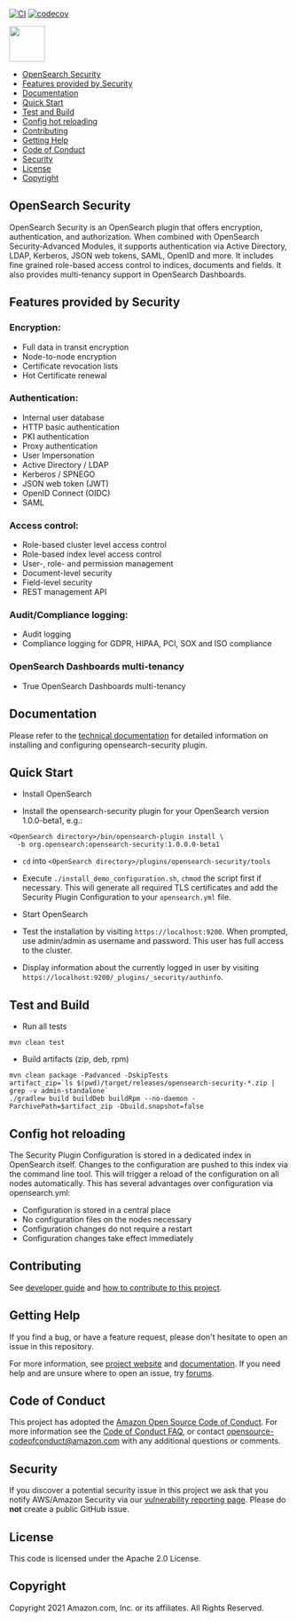 [![CI](https://github.com/opensearch-project/security/workflows/CI/badge.svg?branch=main)](https://github.com/opensearch-project/security/actions)
[![codecov](https://codecov.io/gh/opensearch-project/security/branch/main/graph/badge.svg)](https://codecov.io/gh/opensearch-project/security)

<img src="https://opensearch.org/assets/brand/SVG/Logo/opensearch_logo_default.svg" height="64px"/>

- [OpenSearch Security](#opensearch-security)
- [Features provided by Security](#features-provided-by-security)
- [Documentation](#documentation)
- [Quick Start](#quick-start)
- [Test and Build](#test-and-build)
- [Config hot reloading](#config-hot-reloading)
- [Contributing](#contributing)
- [Getting Help](#getting-help)
- [Code of Conduct](#code-of-conduct)
- [Security](#security)
- [License](#license)
- [Copyright](#copyright)

## OpenSearch Security

OpenSearch Security is an OpenSearch plugin that offers encryption, authentication, and authorization. When combined with OpenSearch Security-Advanced Modules, it supports authentication via Active Directory, LDAP, Kerberos, JSON web tokens, SAML, OpenID and more. It includes fine grained role-based access control to indices, documents and fields. It also provides multi-tenancy support in OpenSearch Dashboards.

## Features provided by Security

### Encryption:

* Full data in transit encryption
* Node-to-node encryption
* Certificate revocation lists
* Hot Certificate renewal 

### Authentication: 
* Internal user database
* HTTP basic authentication
* PKI authentication
* Proxy authentication
* User Impersonation
* Active Directory / LDAP
* Kerberos / SPNEGO
* JSON web token (JWT)
* OpenID Connect (OIDC)
* SAML

### Access control:
* Role-based cluster level access control
* Role-based index level access control
* User-, role- and permission management
* Document-level security
* Field-level security
* REST management API

### Audit/Compliance logging:
* Audit logging 
* Compliance logging for GDPR, HIPAA, PCI, SOX and ISO compliance

### OpenSearch Dashboards multi-tenancy
* True OpenSearch Dashboards multi-tenancy

## Documentation

Please refer to the [technical documentation](https://docs-beta.opensearch.org/docs/security/configuration/) for detailed information on installing and configuring opensearch-security plugin.

## Quick Start

* Install OpenSearch

* Install the opensearch-security plugin for your OpenSearch version 1.0.0-beta1, e.g.:

```
<OpenSearch directory>/bin/opensearch-plugin install \
  -b org.opensearch:opensearch-security:1.0.0.0-beta1
```

* ``cd`` into ``<OpenSearch directory>/plugins/opensearch-security/tools``

* Execute ``./install_demo_configuration.sh``, ``chmod`` the script first if necessary. This will generate all required TLS certificates and add the Security Plugin Configuration to your ``opensearch.yml`` file. 

* Start OpenSearch

* Test the installation by visiting ``https://localhost:9200``. When prompted, use admin/admin as username and password. This user has full access to the cluster.

* Display information about the currently logged in user by visiting ``https://localhost:9200/_plugins/_security/authinfo``.

## Test and Build

* Run all tests

```
mvn clean test
```

* Build artifacts (zip, deb, rpm)

```
mvn clean package -Padvanced -DskipTests
artifact_zip=`ls $(pwd)/target/releases/opensearch-security-*.zip | grep -v admin-standalone`
./gradlew build buildDeb buildRpm --no-daemon -ParchivePath=$artifact_zip -Dbuild.snapshot=false
```

## Config hot reloading

The Security Plugin Configuration is stored in a dedicated index in OpenSearch itself. Changes to the configuration are pushed to this index via the command line tool. This will trigger a reload of the configuration on all nodes automatically. This has several advantages over configuration via opensearch.yml:

* Configuration is stored in a central place
* No configuration files on the nodes necessary
* Configuration changes do not require a restart
* Configuration changes take effect immediately

## Contributing

See [developer guide](DEVELOPER_GUIDE.md) and [how to contribute to this project](CONTRIBUTING.md).

## Getting Help

If you find a bug, or have a feature request, please don't hesitate to open an issue in this repository.

For more information, see [project website](https://opensearch.org/) and [documentation](https://docs-beta.opensearch.org/). If you need help and are unsure where to open an issue, try [forums](https://discuss.opendistrocommunity.dev/).

## Code of Conduct

This project has adopted the [Amazon Open Source Code of Conduct](CODE_OF_CONDUCT.md). For more information see the [Code of Conduct FAQ](https://aws.github.io/code-of-conduct-faq), or contact [opensource-codeofconduct@amazon.com](mailto:opensource-codeofconduct@amazon.com) with any additional questions or comments.

## Security

If you discover a potential security issue in this project we ask that you notify AWS/Amazon Security via our [vulnerability reporting page](http://aws.amazon.com/security/vulnerability-reporting/). Please do **not** create a public GitHub issue.

## License

This code is licensed under the Apache 2.0 License. 

## Copyright

Copyright 2021 Amazon.com, Inc. or its affiliates. All Rights Reserved.

